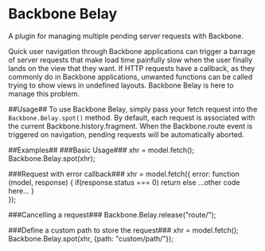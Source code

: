 Backbone Belay
==============

A plugin for managing multiple pending server requests with Backbone.

Quick user navigation through Backbone applications can trigger a barrage of server requests that make load time painfully slow when the user finally lands on the view that they want. If HTTP requests have a callback, as they commonly do in Backbone applications, unwanted functions can be called trying to show views in undefined layouts. Backbone Belay is here to manage this problem.

##Usage##
To use Backbone Belay, simply pass your fetch request into the ```Backbone.Belay.spot()``` method. By default, each request is associated with the current Backbone.history.fragment. When the Backbone.route event is triggered on navigation, pending requests will be automatically aborted.

##Examples##
###Basic Usage###
    xhr = model.fetch();
    Backbone.Belay.spot(xhr);

###Request with error callback###
    xhr = model.fetch({
      error: function (model, response) {
        if(response.status === 0) return
        else
          ...other code here...
      }      
    });

###Cancelling a request###
    Backbone.Belay.release("route/");

###Define a custom path to store the request###
    xhr = model.fetch();
    Backbone.Belay.spot(xhr, {path: "custom/path/"});